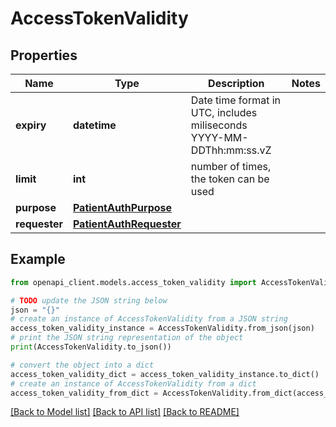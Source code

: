 # AccessTokenValidity


## Properties

Name | Type | Description | Notes
------------ | ------------- | ------------- | -------------
**expiry** | **datetime** | Date time format in UTC, includes miliseconds YYYY-MM-DDThh:mm:ss.vZ | 
**limit** | **int** | number of times, the token can be used | 
**purpose** | [**PatientAuthPurpose**](PatientAuthPurpose.md) |  | 
**requester** | [**PatientAuthRequester**](PatientAuthRequester.md) |  | 

## Example

```python
from openapi_client.models.access_token_validity import AccessTokenValidity

# TODO update the JSON string below
json = "{}"
# create an instance of AccessTokenValidity from a JSON string
access_token_validity_instance = AccessTokenValidity.from_json(json)
# print the JSON string representation of the object
print(AccessTokenValidity.to_json())

# convert the object into a dict
access_token_validity_dict = access_token_validity_instance.to_dict()
# create an instance of AccessTokenValidity from a dict
access_token_validity_from_dict = AccessTokenValidity.from_dict(access_token_validity_dict)
```
[[Back to Model list]](../README.md#documentation-for-models) [[Back to API list]](../README.md#documentation-for-api-endpoints) [[Back to README]](../README.md)


